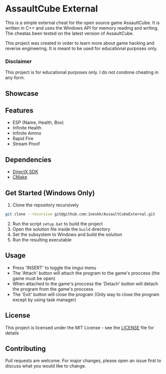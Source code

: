# AssaultCube External
This is a simple external cheat for the open source game AssaultCube. It is written in C++ and uses the Windows API for memory reading and writing. The cheatas been tested on the latest version of AssaultCube.

This project was created in order to learn more about game hacking and reverse engineering. It is meant to be used for educational purposes only.

### Disclaimer
This project is for educational purposes only. I do not condone cheating in any form.

## Showcase


## Features
- ESP (Name, Health, Box)
- Infinite Health
- Infinite Ammo
- Rapid Fire
- Stream Proof

## Dependencies
- [DirectX SDK](https://www.microsoft.com/en-us/download/details.aspx?id=6812)
- [CMake](https://cmake.org/)

## Get Started (Windows Only)
1. Clone the repository recursively
```bash
git clone --recursive git@github.com:1neskk/AssaultCubeExternal.git
```
2. Run the script `setup.bat` to build the project
3. Open the solution file inside the `build` directory
4. Set the subsystem to Windows and build the solution
5. Run the resulting executable

## Usage
- Press 'INSERT' to toggle the imgui menu
- The 'Attach' button will attach the program to the game's proccess (the game must be open)
- When attached to the game's proccess the 'Detach' button will detach the program from the game's proccess
- The 'Exit' button will close the program (Only way to close the program except by using task manager)

## License
This project is licensed under the MIT License - see the [LICENSE](LICENSE) file for details

## Contributing
Pull requests are welcome. For major changes, please open an issue first to discuss what you would like to change.
